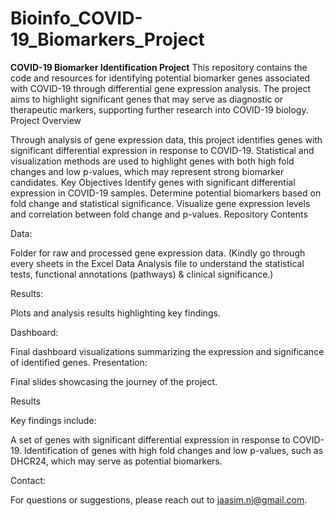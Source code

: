 # Bioinfo_COVID-19_Biomarkers_Project
**COVID-19 Biomarker Identification Project**
This repository contains the code and resources for identifying potential biomarker genes associated with COVID-19 through differential gene expression analysis. The project aims to highlight significant genes that may serve as diagnostic or therapeutic markers, supporting further research into COVID-19 biology.
Project Overview

Through analysis of gene expression data, this project identifies genes with significant differential expression in response to COVID-19. Statistical and visualization methods are used to highlight genes with both high fold changes and low p-values, which may represent strong biomarker candidates.
Key Objectives
Identify genes with significant differential expression in COVID-19 samples.
Determine potential biomarkers based on fold change and statistical significance.
Visualize gene expression levels and correlation between fold change and p-values.
Repository Contents

Data: 

Folder for raw and processed gene expression data. (Kindly go through every sheets in the Excel Data Analysis file to understand the statistical tests, functional annotations (pathways) & clinical significance.)

Results: 

Plots and analysis results highlighting key findings.

Dashboard: 

Final dashboard visualizations summarizing the expression and significance of identified genes.
Presentation: 

Final slides showcasing the journey of the project.

Results

Key findings include:

A set of genes with significant differential expression in response to COVID-19.
Identification of genes with high fold changes and low p-values, such as DHCR24, which may serve as potential biomarkers.

Contact:

For questions or suggestions, please reach out to jaasim.nj@gmail.com.
